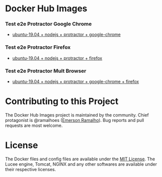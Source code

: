 # Docker Hub Images

### Test e2e Protractor Google Chrome

- [ubuntu-19.04 + nodejs + protractor + google-chrome](./test-e2e-protractor-google-chrome-ubuntu-19.04/) &nbsp; &nbsp;

### Test e2e Protractor Firefox

- [ubuntu-19.04 + nodejs + protractor + firefox](./test-e2e-protractor-firefox-ubuntu-19.04/) &nbsp; &nbsp;

### Test e2e Protractor Mult Browser

- [ubuntu-19.04 + nodejs + protractor + google-chrome + firefox](./test-e2e-protractor-mult-browser-ubuntu-19.04/) &nbsp; &nbsp;

# Contributing to this Project

The Docker Hub Images project is maintained by the community. Chief protagonist is @ramalhoes ([Emerson Ramalho](https://github.com/ramalhoes)). Bug reports and pull requests are most welcome.

# License

The Docker files and config files are available under the [MIT License](LICENSE). The Lucee engine, Tomcat, NGINX and any other softwares are available under their respective licenses.
